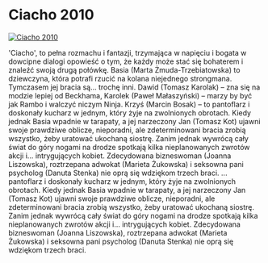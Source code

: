 Ciacho 2010 
=============
[![Ciacho 2010 ](http://vidos.pl/images/player.gif)](http://vidos.pl/ciacho-2010)

 'Ciacho', to pełna rozmachu i fantazji, trzymająca w napięciu i bogata w dowcipne dialogi opowieść o tym, że każdy może stać się bohaterem i znaleźć swoją drugą połówkę. Basia (Marta Żmuda-Trzebiatowska) to dziewczyna, która potrafi rzucić na kolana niejednego strongmana. Tymczasem jej bracia są… trochę inni. Dawid (Tomasz Karolak) – zna się na modzie lepiej od Beckhama, Karolek (Paweł Małaszyński) – marzy by być jak Rambo i walczyć niczym Ninja. Krzyś (Marcin Bosak) – to pantoflarz i doskonały kucharz w jednym, który żyje na zwolnionych obrotach. Kiedy jednak Basia wpadnie w tarapaty, a jej narzeczony Jan (Tomasz Kot) ujawni swoje prawdziwe oblicze, nieporadni, ale zdeterminowani bracia zrobią wszystko, żeby uratować ukochaną siostrę. Zanim jednak wywrócą cały świat do góry nogami na drodze spotkają kilka nieplanowanych zwrotów akcji i… intrygujących kobiet. Zdecydowana bizneswoman (Joanna Liszowska), roztrzepana adwokat (Marieta Żukowska) i seksowna pani psycholog (Danuta Stenka) nie oprą się wdziękom trzech braci.  ... pantoflarz i doskonały kucharz w jednym, który żyje na zwolnionych obrotach. Kiedy jednak Basia wpadnie w tarapaty, a jej narzeczony Jan (Tomasz Kot) ujawni swoje prawdziwe oblicze, nieporadni, ale zdeterminowani bracia zrobią wszystko, żeby uratować ukochaną siostrę. Zanim jednak wywrócą cały świat do góry nogami na drodze spotkają kilka nieplanowanych zwrotów akcji i… intrygujących kobiet. Zdecydowana bizneswoman (Joanna Liszowska), roztrzepana adwokat (Marieta Żukowska) i seksowna pani psycholog (Danuta Stenka) nie oprą się wdziękom trzech braci.
